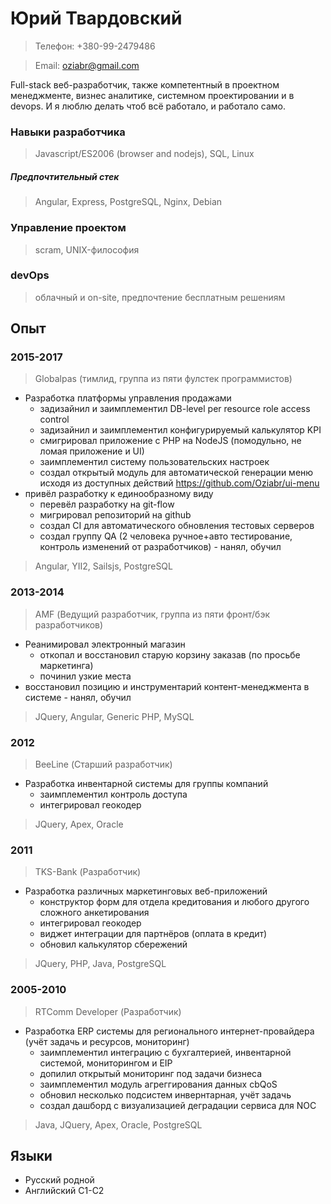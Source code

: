 # Юрий Твардовский

> Телефон: +380-99-2479486

> Email: oziabr@gmail.com

Full-stack веб-разработчик, также компетентный в проектном менеджменте, визнес аналитике, системном проектировании и в devops.
И я люблю делать чтоб всё работало, и работало само.

### Навыки разработчика
> Javascript/ES2006 (browser and nodejs), SQL, Linux

##### Предпочтительный стек
> Angular, Express, PostgreSQL, Nginx, Debian

### Управление проектом
> scram, UNIX-философия

### devOps
> облачный и on-site, предпочтение бесплатным решениям

## Опыт

### 2015-2017
> Globalpas (тимлид, группа из пяти фулстек программистов)
- Разработка платформы управления продажами
  - задизайнил и заимплементил DB-level per resource role access control
  - задизайнил и заимплементил конфигурируемый калькулятор KPI
  - смигрировал приложение с PHP на NodeJS (помодульно, не ломая приложение и UI)
  - заимплементил систему пользовательских настроек
  - создал открытый модуль для автоматической генерации меню исходя из доступных действий https://github.com/Oziabr/ui-menu
- привёл разработку к единообразному виду
  - перевёл разработку на git-flow
  - мигрировал репозиторий на github
  - создал CI для автоматического обновления тестовых серверов
  - создал группу QA (2 человека ручное+авто тестирование, контроль изменений от разработчиков) - нанял, обучил
> Angular, YII2, Sailsjs, PostgreSQL

### 2013-2014
> AMF (Ведущий разработчик, группа из пяти фронт/бэк разработчиков)
- Реанимировал электронный магазин
  - откопал и восстановил старую корзину заказав (по просьбе маркетинга)
  - починил узкие места
- восстановил позицию и инструментарий контент-менеджмента в системе - нанял, обучил
> JQuery, Angular, Generic PHP, MySQL

### 2012
> BeeLine (Старший разработчик)
- Разработка инвентарной системы для группы компаний
  - заимплементил контроль доступа
  - интегрировал геокодер
> JQuery, Apex, Oracle

### 2011
> TKS-Bank (Разработчик)
- Разработка различных маркетинговых веб-приложений
  - конструктор форм для отдела кредитования и любого другого сложного анкетирования
  - интегрировал геокодер
  - виджет интеграции для партнёров (оплата в кредит)
  - обновил калькулятор сбережений
> JQuery, PHP, Java, PostgreSQL

### 2005-2010
> RTComm Developer (Разработчик)
- Разработка ERP системы для регионального интернет-провайдера (учёт задачь и ресурсов, мониторинг)
  - заимплементил интеграцию с бухгалтерией, инвентарной системой, мониторингом и EIP
  - допилил открытый мониторинг под задачи бизнеса
  - заимплементил модуль агреггирования данных cbQoS
  - обновил несколько подсистем инвернтарная, учёт задачь
  - создал дашборд с визуализацией деградации сервиса для NOC
> Java, JQuery, Apex, Oracle, PostgreSQL

## Языки
- Русский родной
- Английский C1-C2
